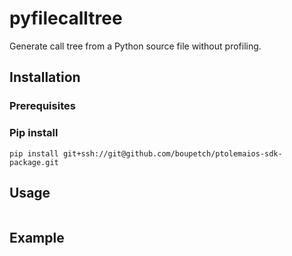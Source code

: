 # pyfilecalltree

Generate call tree from a Python source file without profiling.

## Installation

### Prerequisites


### Pip install

```
pip install git+ssh://git@github.com/boupetch/ptolemaios-sdk-package.git
```

## Usage

```

```

## Example

```

```
